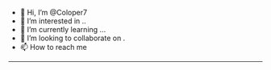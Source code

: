 - 👋 Hi, I’m @Coloper7
- 👀 I’m interested in ..
- 🌱 I’m currently learning ...
- 💞️ I’m looking to collaborate on .
- 📫 How to reach me
---------------------------------
